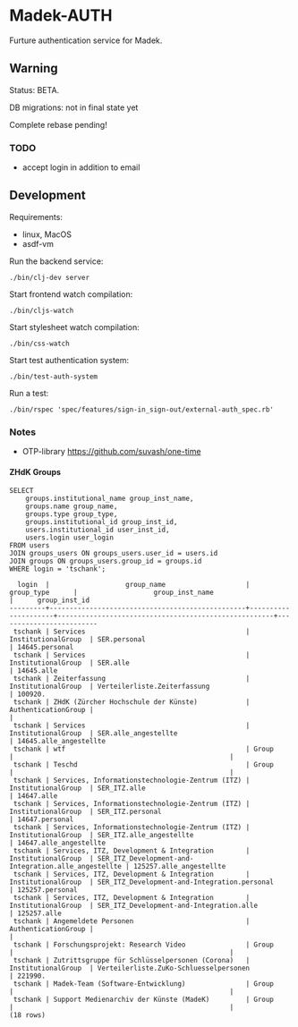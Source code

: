 Madek-AUTH
==========

Furture authentication service for Madek.


## Warning

Status: BETA.

DB migrations: not in final state yet

Complete rebase pending!

### TODO

* accept login in addition to email


## Development

Requirements: 
* linux, MacOS 
* asdf-vm

Run the backend service:  

    ./bin/clj-dev server

Start frontend watch compilation: 

    ./bin/cljs-watch

Start stylesheet watch compilation: 

    ./bin/css-watch

Start test authentication system: 

    ./bin/test-auth-system

Run a test: 

    ./bin/rspec 'spec/features/sign-in_sign-out/external-auth_spec.rb'

    

### Notes 

* OTP-library https://github.com/suvash/one-time



#### ZHdK Groups 



```
SELECT 
    groups.institutional_name group_inst_name, 
    groups.name group_name, 
    groups.type group_type, 
    groups.institutional_id group_inst_id,
    users.institutional_id user_inst_id,
    users.login user_login
FROM users
JOIN groups_users ON groups_users.user_id = users.id
JOIN groups ON groups_users.group_id = groups.id
WHERE login = 'tschank';

  login  |                   group_name                    |     group_type      |                   group_inst_name                    |      group_inst_id
---------+-------------------------------------------------+---------------------+------------------------------------------------------+-------------------------
 tschank | Services                                        | InstitutionalGroup  | SER.personal                                         | 14645.personal
 tschank | Services                                        | InstitutionalGroup  | SER.alle                                             | 14645.alle
 tschank | Zeiterfassung                                   | InstitutionalGroup  | Verteilerliste.Zeiterfassung                         | 100920.
 tschank | ZHdK (Zürcher Hochschule der Künste)            | AuthenticationGroup |                                                      |
 tschank | Services                                        | InstitutionalGroup  | SER.alle_angestellte                                 | 14645.alle_angestellte
 tschank | wtf                                             | Group               |                                                      |
 tschank | Teschd                                          | Group               |                                                      |
 tschank | Services, Informationstechnologie-Zentrum (ITZ) | InstitutionalGroup  | SER_ITZ.alle                                         | 14647.alle
 tschank | Services, Informationstechnologie-Zentrum (ITZ) | InstitutionalGroup  | SER_ITZ.personal                                     | 14647.personal
 tschank | Services, Informationstechnologie-Zentrum (ITZ) | InstitutionalGroup  | SER_ITZ.alle_angestellte                             | 14647.alle_angestellte
 tschank | Services, ITZ, Development & Integration        | InstitutionalGroup  | SER_ITZ_Development-and-Integration.alle_angestellte | 125257.alle_angestellte
 tschank | Services, ITZ, Development & Integration        | InstitutionalGroup  | SER_ITZ_Development-and-Integration.personal         | 125257.personal
 tschank | Services, ITZ, Development & Integration        | InstitutionalGroup  | SER_ITZ_Development-and-Integration.alle             | 125257.alle
 tschank | Angemeldete Personen                            | AuthenticationGroup |                                                      |
 tschank | Forschungsprojekt: Research Video               | Group               |                                                      |
 tschank | Zutrittsgruppe für Schlüsselpersonen (Corona)   | InstitutionalGroup  | Verteilerliste.ZuKo-Schluesselpersonen               | 221990.
 tschank | Madek-Team (Software-Entwicklung)               | Group               |                                                      |
 tschank | Support Medienarchiv der Künste (MadeK)         | Group               |                                                      |
(18 rows)
```
